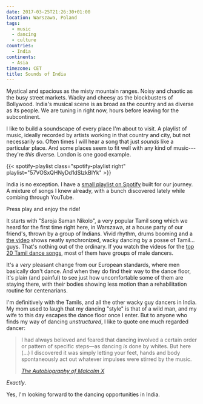 ```yaml
---
date: 2017-03-25T21:26:30+01:00
location: Warszawa, Poland
tags:
  - music
  - dancing
  - culture
countries: 
  - India
continents: 
  - Asia
timezone: CET
title: Sounds of India
---
```


Mystical and spacious as the misty mountain ranges. Noisy and chaotic as the busy street markets. Wacky and cheesy as the blockbusters of Bollywood. India's musical scene is as broad as the country and as diverse as its people. We are tuning in right now, hours before leaving for the subcontinent.

<!--more-->

I like to build a soundscape of every place I'm about to visit. A playlist of music, ideally recorded by artists working in that country and city, but not necessarily so. Often times I will hear a song that just _sounds_ like a particular place. And some places seem to fit well with any kind of music---they're _this_ diverse. London is one good example.

{{< spotify-playlist class="spotify-playlist right" playlist="57VOSxQHNyDd1dSlzkBlYk" >}}

India is no exception. I have a [small playlist on Spotify][sp-playlist-india] built for our journey. A mixture of songs I knew already, with a bunch discovered lately while combing through YouTube.

Press play and enjoy the ride!

It starts with "Saroja Saman Nikolo", a very popular Tamil song which we heard for the first time right here, in Warszawa, at a house party of our friend's, thrown by a group of Indians. Vivid rhythm, drums booming and a [the video][yt-saroja-saman-nikolo] shows neatly synchronized, wacky dancing by a posse of Tamil... guys. That's nothing out of the ordinary. If you watch the videos for the [top 20 Tamil dance songs][yt-top-20-tamil-dance-songs], most of them have groups of male dancers.

It's a _very_ pleasant change from our European standards, where men basically don't dance. And when they do find their way to the dance floor, it's plain (and painful) to see just how uncomfortable some of them are staying there, with their bodies showing less motion than a rehabilitation routine for centenarians.

I'm definitively with the Tamils, and all the other wacky guy dancers in India. My mom used to laugh that my dancing "style" is that of a wild man, and my wife to this day escapes the dance floor once I enter. But to anyone who finds my way of dancing _unstructured_, I like to quote one much regarded dancer:

> I had always believed and feared that dancing involved a certain order or pattern of specific steps—as dancing _is_ done by whites. But here (...) I discovered it was simply letting your feet, hands and body spontaneously act out whatever impulses were stirred by the music.
>
> <cite>[The Autobiography of Malcolm X](https://www.amazon.com/Autobiography-Malcolm-X-MALCOLM-ebook/dp/B013ZNNX5C/)</cite>

_Exactly_.

Yes, I'm looking forward to the dancing opportunities in India.

[sp-playlist-india]: https://open.spotify.com/user/1120916164/playlist/57VOSxQHNyDd1dSlzkBlYk
[yt-saroja-saman-nikolo]: https://www.youtube.com/watch?v=nspKbW4_xZ0
[yt-top-20-tamil-dance-songs]: https://www.youtube.com/watch?v=2ogKpj5QuSY&list=PLHuHXHyLu7BHIpKjl_OyDKIClPS_Gw9a6
